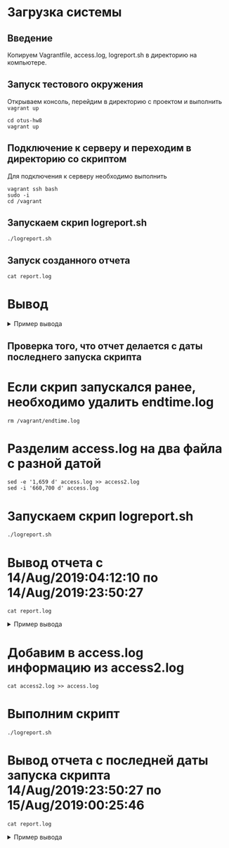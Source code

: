 # Загрузка системы

## Введение

Копируем Vagrantfile, access.log, logreport.sh в директорию на компьютере.

## Запуск тестового окружения

Открываем консоль, перейдим в директорию с проектом и выполнить `vagrant up`
```shell
cd otus-hw8
vagrant up
```

## Подключение к серверу и переходим в директорию со скриптом

Для подключения к серверу необходимо выполнить
```shell
vagrant ssh bash
sudo -i
cd /vagrant
```

## Запускаем скрип logreport.sh

```shell
./logreport.sh
```

## Запуск созданного отчета

```shell
cat report.log
```

# Вывод
<details><summary>Пример вывода</summary>
<p>

```log
[root@bash vagrant]# cat report.log
Дата отчета с 14/Aug/2019:04:12:10 по 15/Aug/2019:00:25:46

5 IP адресов с наибольшим количеством запросов:
45 запросов с IP адреса: 93.158.167.130
39 запросов с IP адреса: 109.236.252.130
37 запросов с IP адреса: 212.57.117.19
33 запросов с IP адреса: 188.43.241.106
31 запросов с IP адреса: 87.250.233.68
24 запросов с IP адреса: 62.75.198.172
22 запросов с IP адреса: 148.251.223.21
20 запросов с IP адреса: 185.6.8.9
17 запросов с IP адреса: 217.118.66.161
16 запросов с IP адреса: 95.165.18.146
12 запросов с IP адреса: 95.108.181.93
12 запросов с IP адреса: 62.210.252.196
12 запросов с IP адреса: 185.142.236.35
12 запросов с IP адреса: 162.243.13.195
8 запросов с IP адреса: 163.179.32.118

15 URL с наибольшим количеством запросов:
157 запросов на: /
120 запросов на: /wp-login.php
57 запросов на: /xmlrpc.php
26 запросов на: /robots.txt
12 запросов на: /favicon.ico
11 запросов на: 400
9 запросов на: /wp-includes/js/wp-embed.min.js?ver=5.0.4
7 запросов на: /wp-admin/admin-post.php?page=301bulkoptions
7 запросов на: /1
6 запросов на: /wp-content/uploads/2016/10/robo5.jpg
6 запросов на: /wp-content/uploads/2016/10/robo4.jpg
6 запросов на: /wp-content/uploads/2016/10/robo3.jpg
6 запросов на: /wp-content/uploads/2016/10/robo2.jpg
6 запросов на: /wp-content/uploads/2016/10/robo1.jpg
6 запросов на: /wp-content/uploads/2016/10/aoc-1.jpg

Все ошибки:
51 кодов ошибки: 404
7 кодов ошибки: 400
3 кодов ошибки: 500
2 кодов ошибки: 499

Список всех кодов возврата:
498 кодов возврата: 200
95 кодов возврата: 301
51 кодов возврата: 404
11 кодов возврата: "-"
7 кодов возврата: 400
3 кодов возврата: 500
2 кодов возврата: 499
```
</p>
</details>

## Проверка того, что отчет делается с даты последнего запуска скрипта

# Если скрип запускался ранее, необходимо удалить endtime.log

```shell
rm /vagrant/endtime.log
```

# Разделим access.log на два файла с разной датой

```shell
sed -e '1,659 d' access.log >> access2.log
sed -i '660,700 d' access.log 
```
# Запускаем скрип logreport.sh

```shell
./logreport.sh
```
# Вывод отчета с 14/Aug/2019:04:12:10 по 14/Aug/2019:23:50:27

```shell
cat report.log
```

<details><summary>Пример вывода</summary>
<p>

```log
Дата отчета с 14/Aug/2019:04:12:10 по 14/Aug/2019:23:50:27

5 IP адресов с наибольшим количеством запросов:
45 запросов с IP адреса: 93.158.167.130
39 запросов с IP адреса: 109.236.252.130
37 запросов с IP адреса: 212.57.117.19
33 запросов с IP адреса: 188.43.241.106
30 запросов с IP адреса: 87.250.233.68
23 запросов с IP адреса: 62.75.198.172
22 запросов с IP адреса: 148.251.223.21
20 запросов с IP адреса: 185.6.8.9
17 запросов с IP адреса: 217.118.66.161
16 запросов с IP адреса: 95.165.18.146
12 запросов с IP адреса: 95.108.181.93
12 запросов с IP адреса: 62.210.252.196
12 запросов с IP адреса: 185.142.236.35
12 запросов с IP адреса: 162.243.13.195
8 запросов с IP адреса: 163.179.32.118

15 URL с наибольшим количеством запросов:
153 запросов на: /
118 запросов на: /wp-login.php
56 запросов на: /xmlrpc.php
25 запросов на: /robots.txt
12 запросов на: /favicon.ico
11 запросов на: 400
9 запросов на: /wp-includes/js/wp-embed.min.js?ver=5.0.4
7 запросов на: /wp-admin/admin-post.php?page=301bulkoptions
7 запросов на: /1
6 запросов на: /wp-content/uploads/2016/10/robo5.jpg
6 запросов на: /wp-content/uploads/2016/10/robo4.jpg
6 запросов на: /wp-content/uploads/2016/10/robo3.jpg
6 запросов на: /wp-content/uploads/2016/10/robo2.jpg
6 запросов на: /wp-content/uploads/2016/10/robo1.jpg
6 запросов на: /wp-content/uploads/2016/10/aoc-1.jpg

Все ошибки:
49 кодов ошибки: 404
7 кодов ошибки: 400
3 кодов ошибки: 500
2 кодов ошибки: 499

Список всех кодов возврата:
490 кодов возврата: 200
95 кодов возврата: 301
49 кодов возврата: 404
11 кодов возврата: "-"
7 кодов возврата: 400
3 кодов возврата: 500
2 кодов возврата: 499
```
</p>
</details>

# Добавим в access.log информацию из access2.log 

```shell
cat access2.log >> access.log
```

# Выполним скрипт

```shell
./logreport.sh
```

# Вывод отчета  с последней даты запуска скрипта 14/Aug/2019:23:50:27 по 15/Aug/2019:00:25:46

```shell
cat report.log
```

<details><summary>Пример вывода</summary>
<p>

```log
Дата отчета с 14/Aug/2019:23:50:27 по 15/Aug/2019:00:25:46

5 IP адресов с наибольшим количеством запросов:
3 запросов с IP адреса: 137.74.1.112
2 запросов с IP адреса: 182.254.243.249

15 URL с наибольшим количеством запросов:
4 запросов на: /
2 запросов на: /xmlrpc.php
2 запросов на: /wp-login.php

Все ошибки:
2 кодов ошибки: 404

Список всех кодов возврата:
9 кодов возврата: 200
2 кодов возврата: 404
```
</p>
</details>